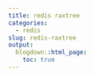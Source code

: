 ```yaml
---
title: redis raxtree
categories:
  - redis
slug: redis-raxtree
output:
  blogdown::html_page:
    toc: true
---
```

